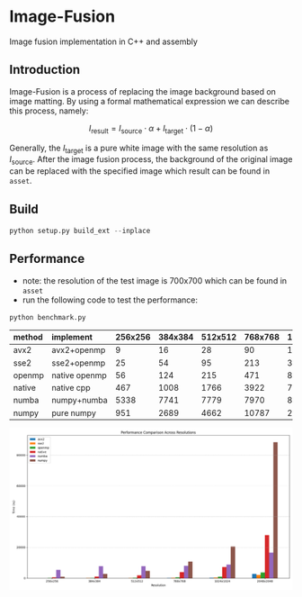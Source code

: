 # Image-Fusion
Image fusion implementation in C++ and assembly


## Introduction
Image-Fusion is a process of replacing the image background based on image matting. By using a formal mathematical expression we can describe this process, namely:
```math
I_{\text{result}} = I_{\text{source}} \cdot \alpha + I_{\text{target}} \cdot (1 - \alpha)
```
Generally, the $I_{\text{target}}$ is a pure white image with the same resolution as $I_{\text{source}}$. After the image fusion process, the background of the original image can be replaced with the specified image which result can be found in `asset`.


## Build
```python
python setup.py build_ext --inplace
```

## Performance
- note: the resolution of the test image is 700x700 which can be found in `asset`
- run the following code to test the performance: 
```python
python benchmark.py
```


<div align="center">

| method| implement     | 256x256   | 384x384   | 512x512   | 768x768   | 1024x1024 | 2048x2048 |
|:------|:--------------|:----------|:----------|:----------|:----------|:----------|:----------|
| avx2  | avx2+openmp   | 9         | 16        | 28        | 90        | 185       | 2675      |
| sse2  | sse2+openmp   | 25        | 54        | 95        | 213       | 373       | 2084      |
| openmp| native openmp | 56        | 124       | 215       | 471       | 880       | 3600      |
| native| native cpp    | 467       | 1008      | 1766      | 3922      | 7193      | 28044     |
| numba | numpy+numba   | 5338      | 7741      | 7779      | 7970      | 8752      | 16545     |
| numpy | pure numpy    | 951       | 2689      | 4662      | 10787     | 20479     | 88348     |

</div>


<div align="center">

![Performance](asset/performance.png)

</div>
